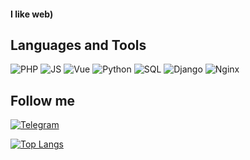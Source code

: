 #### I like web)

## Languages and Tools

![PHP](https://img.shields.io/badge/-PHP-090909?style=for-the-badge&logo=php&logoColor=777BB4)
![JS](https://img.shields.io/badge/-JavaScript-090909?style=for-the-badge&logo=javascript&logoColor=F7DF1E)
![Vue](https://img.shields.io/badge/-Vue-090909?style=for-the-badge&logo=vue.js&logoColor=4FC08D)
![Python](https://img.shields.io/badge/-Python-090909?style=for-the-badge&logo=python&logoColor=3776AB)
![SQL](https://img.shields.io/badge/-Sql-090909?style=for-the-badge&logo=postgresql&logoColor=4169E1)
![Django](https://img.shields.io/badge/-Django-090909?style=for-the-badge&logo=django&logoColor=092E20)
![Nginx](https://img.shields.io/badge/-Nginx-090909?style=for-the-badge&logo=nginx&logoColor=009639)

## Follow me

[![Telegram](https://img.shields.io/badge/-Telegram-090909?style=for-the-badge&logo=telegram&logoColor=26A5E4)](https://t.me/eevaken)

[![Top Langs](https://github-readme-stats.vercel.app/api/top-langs/?username=eevaken&layout=compact&show_icons=true&bg_color=090909&text_color=fff&title_color=FFF&border_color=090909&border_radius=0)](https://github.com/EeVakEn?tab=repositories)

